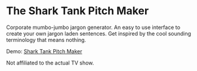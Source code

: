 # The Shark Tank Pitch Maker
Corporate mumbo-jumbo jargon generator. An easy to use interface to create your own jargon laden sentences. Get inspired by the cool sounding terminology that means nothing.

Demo: [Shark Tank Pitch Maker](https://ajaxfire.github.io/bullshit)

Not affiliated to the actual TV show.
